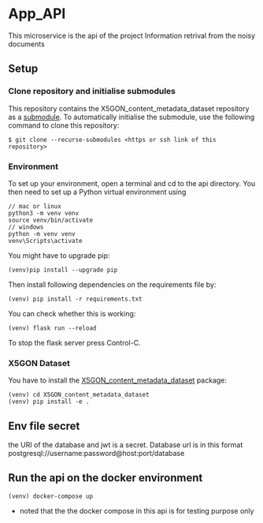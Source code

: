 # App_API
This microservice is the api of the project Information retrival from the noisy documents

## Setup
### Clone repository and initialise submodules
This repository contains the X5GON_content_metadata_dataset repository as a [submodule](https://git-scm.com/book/en/v2/Git-Tools-Submodules). To automatically initialise the submodule, use the following command to clone this repository:
```
$ git clone --recurse-submodules <https or ssh link of this repository>
```
### Environment
To set up your environment, open a terminal and cd to the api directory. You then need to set up a Python virtual environment using
```
// mac or linux
python3 -m venv venv
source venv/bin/activate
// windows
python -m venv venv
venv\Scripts\activate
```
You might have to upgrade pip:
```
(venv)pip install --upgrade pip
```
Then install following dependencies on the requirements file by:
```
(venv) pip install -r requirements.txt
```
You can check whether this is working:
```
(venv) flask run --reload
```
To stop the flask server press Control-C.

### X5GON Dataset
You have to install the [X5GON_content_metadata_dataset](https://github.com/IRCAI/X5GON_content_metadata_dataset) package:
```
(venv) cd X5GON_content_metadata_dataset
(venv) pip install -e .
```
## Env file secret 
the URI of the database and jwt is a secret.
Database url is in this format postgresql://username:password@host:port/database


## Run the api on the docker environment
```
(venv) docker-compose up
```
* noted that the the docker compose in this api is for testing purpose only